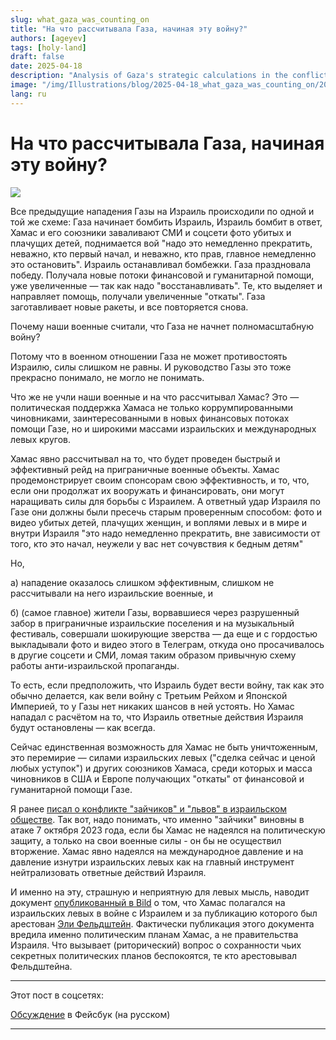 ```yaml
---
slug: what_gaza_was_counting_on
title: "На что рассчитывала Газа, начиная эту войну?"
authors: [ageyev]
tags: [holy-land]
draft: false
date: 2025-04-18
description: "Analysis of Gaza's strategic calculations in the conflict"
image: "/img/Illustrations/blog/2025-04-18_what_gaza_was_counting_on/2025-04-18_what_gaza_was_counting_on.png"
lang: ru
---
```


# На что рассчитывала Газа, начиная эту войну? 

![](/img/Illustrations/blog/2025-04-18_what_gaza_was_counting_on/2025-04-18_what_gaza_was_counting_on.png)

Все предыдущие нападения Газы на Израиль происходили по одной и той же схеме: Газа начинает бомбить Израиль, Израиль бомбит в ответ, Хамас и его союзники заваливают СМИ и соцсети фото убитых и плачущих детей, поднимается вой "надо это немедленно прекратить, неважно, кто первый начал, и неважно, кто прав, главное немедленно это остановить". Израиль останавливал бомбежки. Газа праздновала победу. Получала новые потоки финансовой и гуманитарной помощи, уже увеличенные — так как надо "восстанавливать". Те, кто выделяет и направляет помощь, получали увеличенные "откаты". Газа заготавливает новые ракеты, и все повторяется снова.

Почему наши военные считали, что Газа не начнет полномасштабную войну? 

<!--truncate--> 

Потому что в военном отношении Газа не может противостоять Израилю, силы слишком не равны. И руководство Газы это тоже прекрасно понимало, не могло не понимать.

Что же не учли наши военные и на что рассчитывал Хамас? Это — политическая поддержка Хамаса не только коррумпированными чиновниками, заинтересованными в новых финансовых потоках помощи Газе, но и широкими массами израильских и международных левых кругов.

Хамас явно рассчитывал на то, что будет проведен быстрый и эффективный рейд на приграничные военные объекты. Хамас продемонстрирует своим спонсорам свою эффективность, и то, что, если они продолжат их вооружать и финансировать, они могут наращивать силы для борьбы с Израилем. А ответный удар Израиля по Газе они должны были пресечь старым проверенным способом: фото и видео убитых детей, плачущих женщин, и воплями левых и в мире и внутри Израиля "это надо немедленно прекратить, вне зависимости от того, кто это начал, неужели у вас нет сочувствия к бедным детям"

Но, 

а) нападение оказалось слишком эффективным, слишком не рассчитывали на него израильские военные, и 

б) (самое главное) жители Газы, ворвавшиеся через разрушенный забор в приграничные израильские поселения и на музыкальный фестиваль, совершали шокирующие зверства — да еще и с гордостью выкладывали фото и видео этого в Телеграм, откуда оно просачивалось в другие соцсети и СМИ, ломая таким образом привычную схему работы анти-израильской пропаганды.

То есть, если предположить, что Израиль будет вести войну, так как это обычно делается, как вели войну с Третьим Рейхом и Японской Империей, то у Газы нет никаких шансов в ней устоять. Но Хамас нападал с расчётом на то, что Израиль ответные действия Израиля будут остановлены — как всегда.

Сейчас единственная возможность для Хамас не быть уничтоженным, это перемирие — силами израильских левых ("сделка сейчас и ценой любых уступок") и других союзников Хамаса, среди которых и масса чиновников в США и Европе получающих "откаты" от финансовой и гуманитарной помощи Газе.

Я ранее [писал о конфликте "зайчиков" и "львов" в израильском обществе](https://www.facebook.com/viktor.ageyev/posts/pfbid0246sP2d6JTG2DH7mYVMc3YBnztvgqAKJHwLx4TyNTE6bJ1dywNpywacWeUJYzw5gJl). Так вот, надо понимать, что именно "зайчики" виновны в атаке 7 октября 2023 года, если бы Хамас не надеялся на политическую защиту, а только на свои военные силы - он бы не осуществил вторжение. Хамас явно надеялся на международное давление и на давление изнутри израильских левых как на главный инструмент нейтрализовать ответные действий Израиля.

И именно на эту, страшную и неприятную для левых мысль, наводит документ [опубликованный в Bild](https://www.bild.de/politik/inland/bild-exklusiv-zum-schaudern-das-plant-der-hamas-chef-mit-den-geiseln-66d98503c0fd674dd9f5d092) о том, что Хамас полагался на израильских левых в войне с Израилем и за публикацию которого был арестован [Эли Фельдштейн](https://en.wikipedia.org/wiki/Eli_Feldstein). Фактически публикация этого документа вредила именно политическим планам Хамас, а не правительства Израиля. Что вызывает (риторический) вопрос о сохранности чьих секретных политических планов беспокоятся, те кто арестовывал Фельдштейна.

--- 

Этот пост в соцсетях: 

[Обсуждение](https://www.facebook.com/viktor.ageyev/posts/pfbid0kZo6yBFCYmVJHoh8Z3KzBZLg8a5KamiQAh65o1gFGPC32yTzzCHjTg9A2stxfoqGl) в Фейсбук (на русском)

---